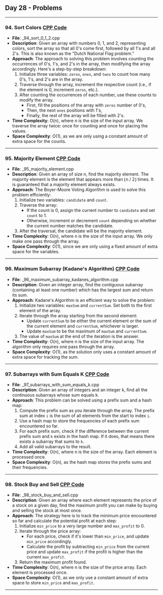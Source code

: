 ## Day 28 - Problems

---

### 94. **Sort Colors** [CPP Code](./_94_sort_0_1_2.cpp)
   - **File**: _94_sort_0_1_2.cpp
   - **Description**: 
     Given an array with numbers 0, 1, and 2, representing colors, sort the array so that all 0's come first, followed by all 1's and all 2's. This is also known as the "Dutch National Flag problem."
   - **Approach**: 
     The approach to solving this problem involves counting the occurrences of 0's, 1's, and 2's in the array, then modifying the array accordingly. Here's a step-by-step breakdown:
     1. Initialize three variables: `zeros`, `ones`, and `twos` to count how many 0's, 1's, and 2's are in the array.
     2. Traverse through the array, increment the respective count (i.e., if the element is 0, increment `zeros`, etc.).
     3. After counting the occurrences of each number, use these counts to modify the array. 
        - First, fill the positions of the array with `zeros` number of 0's, 
        - Then, the next `ones` positions with 1's, 
        - Finally, the rest of the array will be filled with 2's.
   - **Time Complexity**: O(n), where n is the size of the input array. We traverse the array twice: once for counting and once for placing the values.
   - **Space Complexity**: O(1), as we are only using a constant amount of extra space for the counts.

---

### 95. **Majority Element** [CPP Code](./_95_majority_element.cpp)
   - **File**: _95_majority_element.cpp
   - **Description**: 
     Given an array of size n, find the majority element. The majority element is the element that appears more than ⌊n / 2⌋ times. It is guaranteed that a majority element always exists.
   - **Approach**: 
     The Boyer-Moore Voting Algorithm is used to solve this problem efficiently:
     1. Initialize two variables: `candidate` and `count`.
     2. Traverse the array:
        - If the count is 0, assign the current number to `candidate` and set `count` to 1.
        - Otherwise, increment or decrement `count` depending on whether the current number matches the candidate.
     3. After the traversal, the candidate will be the majority element.
   - **Time Complexity**: O(n), where n is the size of the input array. We only make one pass through the array.
   - **Space Complexity**: O(1), since we are only using a fixed amount of extra space for the variables.

---

### 96. **Maximum Subarray (Kadane's Algorithm)** [CPP Code](./_96_maximum_subarray_kadanes_algorithm.cpp)
   - **File**: _96_maximum_subarray_kadanes_algorithm.cpp
   - **Description**: 
     Given an integer array, find the contiguous subarray (containing at least one number) which has the largest sum and return its sum.
   - **Approach**: 
     Kadane's Algorithm is an efficient way to solve the problem:
     1. Initialize two variables: `maxSum` and `currentSum`. Set both to the first element of the array.
     2. Iterate through the array starting from the second element:
        - Update `currentSum` to be either the current element or the sum of the current element and `currentSum`, whichever is larger.
        - Update `maxSum` to be the maximum of `maxSum` and `currentSum`.
     3. The value of `maxSum` at the end of the iteration is the answer.
   - **Time Complexity**: O(n), where n is the size of the input array. The algorithm only requires one pass through the array.
   - **Space Complexity**: O(1), as the solution only uses a constant amount of extra space for tracking the sum.

---

### 97. **Subarrays with Sum Equals K** [CPP Code](./_97_subarrays_with_sum_equals_k.cpp)
   - **File**: _97_subarrays_with_sum_equals_k.cpp
   - **Description**: 
     Given an array of integers and an integer k, find all the continuous subarrays whose sum equals k.
   - **Approach**: 
     This problem can be solved using a prefix sum and a hash map:
     1. Compute the prefix sum as you iterate through the array. The prefix sum at index `i` is the sum of all elements from the start to index `i`.
     2. Use a hash map to store the frequencies of each prefix sum encountered so far.
     3. For each prefix sum, check if the difference between the current prefix sum and `k` exists in the hash map. If it does, that means there exists a subarray that sums to `k`.
     4. Add all valid subarrays to the result.
   - **Time Complexity**: O(n), where n is the size of the array. Each element is processed once.
   - **Space Complexity**: O(n), as the hash map stores the prefix sums and their frequencies.

---

### 98. **Stock Buy and Sell** [CPP Code](./_98_stock_buy_and_sell.cpp)
   - **File**: _98_stock_buy_and_sell.cpp
   - **Description**: 
     Given an array where each element represents the price of a stock on a given day, find the maximum profit you can make by buying and selling the stock at most once.
   - **Approach**: 
     The strategy here is to track the minimum price encountered so far and calculate the potential profit at each step:
     1. Initialize `min_price` to a very large number and `max_profit` to 0.
     2. Iterate through the price array:
        - For each price, check if it's lower than `min_price`, and update `min_price` accordingly.
        - Calculate the profit by subtracting `min_price` from the current price and update `max_profit` if the profit is higher than the current `max_profit`.
     3. Return the maximum profit found.
   - **Time Complexity**: O(n), where n is the size of the price array. Each element is processed once.
   - **Space Complexity**: O(1), as we only use a constant amount of extra space to store `min_price` and `max_profit`.

---